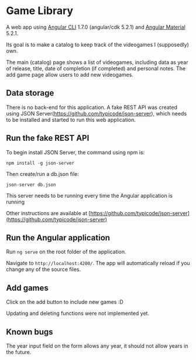 # Game Library

A web app using [Angular CLI](https://github.com/angular/angular-cli) 1.7.0 (angular/cdk 5.2.1) and [Angular Material](https://material.angular.io/) 5.2.1.

Its goal is to make a catalog to keep track of the videogames I (supposedly) own. 

The main (catalog) page shows a list of videogames, including data as year of release, title, date of completion (if completed) and personal notes. The add game page allow users to add new videogames.

## Data storage

There is no back-end for this application. A fake REST API was created using JSON Server(https://github.com/typicode/json-server), which needs to be installed and started to run this web application.

## Run the fake REST API

To begin install JSON Server, the command using npm is:

`npm install -g json-server`

Then create/run a db.json file:

`json-server db.json`

This server needs to be running every time the Angular application is running

Other instructions are available at [https://github.com/typicode/json-server](https://github.com/typicode/json-server)

## Run the Angular application

Run `ng serve` on the root folder of the application.

Navigate to `http://localhost:4200/`. The app will automatically reload if you change any of the source files.

## Add games
Click on the add button to include new games :D

Updating and deleting functions were not implemented yet.

## Known bugs
The year input field on the form allows any year, it should not allow years in the future.
